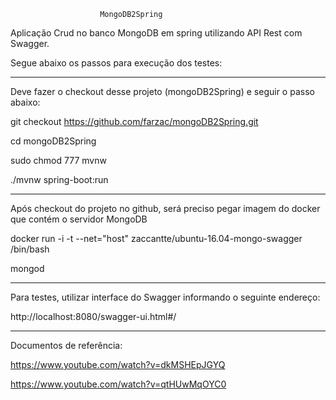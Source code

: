 						MongoDB2Spring


				
                                                        
Aplicação Crud no banco MongoDB em spring utilizando API Rest com Swagger.


Segue abaixo os passos para execução dos testes:

________________________________

Deve fazer o checkout desse projeto (mongoDB2Spring) e seguir o passo abaixo:

git checkout https://github.com/farzac/mongoDB2Spring.git

cd mongoDB2Spring

sudo chmod 777 mvnw

./mvnw spring-boot:run


________________________________


Após checkout do projeto no github, será preciso pegar imagem do docker que contém o servidor MongoDB

docker run -i -t --net="host" zaccantte/ubuntu-16.04-mongo-swagger /bin/bash

mongod	


________________________________


Para testes, utilizar interface do Swagger informando o seguinte endereço:


http://localhost:8080/swagger-ui.html#/



________________________________

Documentos de referência:


https://www.youtube.com/watch?v=dkMSHEpJGYQ


https://www.youtube.com/watch?v=qtHUwMqOYC0







